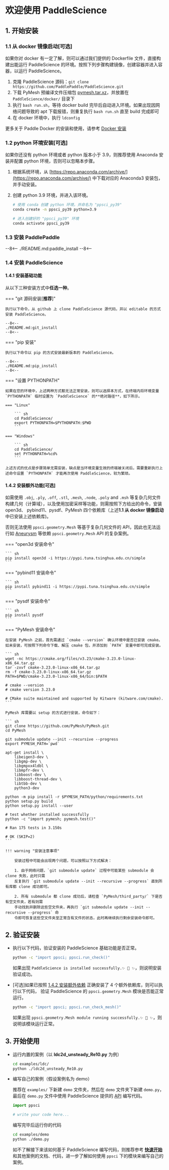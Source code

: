 # 欢迎使用 PaddleScience

## 1. 开始安装

### 1.1 从 docker 镜像启动[可选]

如果你对 docker 有一定了解，则可以通过我们提供的 Dockerfile 文件，直接构建出能运行 PaddleScience 的环境。按照下列步骤构建镜像，创建容器并进入容器，以运行 PaddleScience。

1. 克隆 PaddleScience 源码：`git clone https://github.com/PaddlePaddle/PaddleScience.git`
2. 下载 PyMesh 预编译文件压缩包 [pymesh.tar.xz](https://paddle-org.bj.bcebos.com/paddlescience/docker/pymesh.tar.xz)，并放置在 `PaddleScience/docker/` 目录下
3. 执行 `bash run.sh`，等待 docker build 完毕后自动进入环境。如果出现因网络问题导致的 apt 下载报错，则重复执行 `bash run.sh` 直至 build 完成即可
4. 在 docker 环境中，执行 `ldconfig`

更多关于 Paddle Docker 的安装和使用，请参考 [Docker 安装](https://www.paddlepaddle.org.cn/documentation/docs/zh/install/docker/fromdocker.html)

### 1.2 python 环境安装[可选]

如果你还没有 python 环境或者 python 版本小于 3.9，则推荐使用 Anaconda 安装并配置 python 环境，否则可以忽略本步骤。

1. 根据系统环境，从 [https://repo.anaconda.com/archive/](https://repo.anaconda.com/archive/) 中下载对应的 Anaconda3 安装包，并手动安装。
2. 创建 python 3.9 环境，并进入该环境。

    ``` sh
    # 使用 conda 创建 python 环境，并命名为 "ppsci_py39"
    conda create -n ppsci_py39 python=3.9

    # 进入创建好的 "ppsci_py39" 环境
    conda activate ppsci_py39
    ```

### 1.3 安装 PaddlePaddle

--8<--
./README.md:paddle_install
--8<--

### 1.4 安装 PaddleScience

#### 1.4.1 安装基础功能

从以下三种安装方式中**任选一种**。

=== "git 源码安装[**推荐**]"

    执行以下命令，从 github 上 clone PaddleScience 源代码，并以 editable 的方式安装 PaddleScience。

    --8<--
    ./README.md:git_install
    --8<--

=== "pip 安装"

    执行以下命令以 pip 的方式安装最新版本的 PaddleScience。

    --8<--
    ./README.md:pip_install
    --8<--

=== "设置 PYTHONPATH"

    如果在您的环境中，上述两种方式都无法正常安装，则可以选择本方式，在终端内将环境变量 `PYTHONPATH` 临时设置为 `PaddleScience` 的**绝对路径**，如下所示。

    === "Linux"

        ``` sh
        cd PaddleScience/
        export PYTHONPATH=$PYTHONPATH:$PWD
        ```

    === "Windows"

        ``` sh
        cd PaddleScience/
        set PYTHONPATH=%cd%
        ```

    上述方式的优点是步骤简单无需安装，缺点是当环境变量生效的终端被关闭后，需要重新执行上述命令设置 `PYTHONPATH` 才能再次使用 PaddleScience，较为繁琐。

#### 1.4.2 安装额外功能[可选]

如需使用 `.obj`, `.ply`, `.off`, `.stl`, `.mesh`, `.node`, `.poly` and `.msh` 等复杂几何文件构建几何（计算域），以及使用加密采样等功能，则需按照下方给出的命令，安装 open3d、
pybind11、pysdf、PyMesh 四个依赖库（上述**1.1 从 docker 镜像启动**中已安装上述依赖库)。

否则无法使用 `ppsci.geometry.Mesh` 等基于复杂几何文件的 API，因此也无法运行如 [Aneurysm](./examples/aneurysm.md) 等依赖 `ppsci.geometry.Mesh` API 的复杂案例。

=== "open3d 安装命令"

    ``` sh
    pip install open3d -i https://pypi.tuna.tsinghua.edu.cn/simple
    ```

=== "pybind11 安装命令"

    ``` sh
    pip install pybind11 -i https://pypi.tuna.tsinghua.edu.cn/simple
    ```

=== "pysdf 安装命令"

    ``` sh
    pip install pysdf
    ```

=== "PyMesh 安装命令"

    在安装 PyMesh 之前，首先需通过 `cmake --version` 确认环境中是否已安装 cmake。
    如未安装，可按照下列命令下载、解压 cmake 包，并添加到 `PATH` 变量中即可完成安装。

    ``` sh
    wget -nc https://cmake.org/files/v3.23/cmake-3.23.0-linux-x86_64.tar.gz
    tar -zxvf cmake-3.23.0-linux-x86_64.tar.gz
    rm -f cmake-3.23.0-linux-x86_64.tar.gz
    PATH=$PWD/cmake-3.23.0-linux-x86_64/bin:$PATH

    # cmake --version
    # cmake version 3.23.0

    # CMake suite maintained and supported by Kitware (kitware.com/cmake).
    ```

    PyMesh 库需要以 setup 的方式进行安装，命令如下：

    ``` sh
    git clone https://github.com/PyMesh/PyMesh.git
    cd PyMesh

    git submodule update --init --recursive --progress
    export PYMESH_PATH=`pwd`

    apt-get install \
        libeigen3-dev \
        libgmp-dev \
        libgmpxx4ldbl \
        libmpfr-dev \
        libboost-dev \
        libboost-thread-dev \
        libtbb-dev \
        python3-dev

    python -m pip install -r $PYMESH_PATH/python/requirements.txt
    python setup.py build
    python setup.py install --user

    # test whether installed successfully
    python -c "import pymesh; pymesh.test()"

    # Ran 175 tests in 3.150s

    # OK (SKIP=2)
    ```

    !!! warning "安装注意事项"

        安装过程中可能会出现两个问题，可以按照以下方式解决：

        1. 由于网络问题，`git submodule update` 过程中可能某些 submodule 会 clone 失败，此时只需
        反复执行 `git submodule update --init --recursive --progress` 直到所有库都 clone 成功即可。

        2. 所有 submodule 都 clone 成功后，请检查 `PyMesh/third_party/` 下是否有空文件夹，若有则需
        手动找到并删除这些空文件夹，再执行 `git submodule update --init --recursive --progress` 命
        令即可恢复这些空文件夹至正常含有文件的状态，此时再继续执行剩余安装命令即可。

## 2. 验证安装

- 执行以下代码，验证安装的 PaddleScience 基础功能是否正常。

    ``` sh
    python -c "import ppsci; ppsci.run_check()"
    ```

    如果出现 `PaddleScience is installed successfully.✨ 🍰 ✨`，则说明安装验证成功。

- [可选]如果已按照 [1.4.2 安装额外依赖](#142) 正确安装了 4 个额外依赖库，则可以执行以下代码，
    验证 PaddleScience 的 `ppsci.geometry.Mesh` 模块是否能正常运行。

    ``` sh
    python -c "import ppsci; ppsci.run_check_mesh()"
    ```

    如果出现 `ppsci.geometry.Mesh module running successfully.✨ 🍰 ✨`，则说明该模块运行正常。

## 3. 开始使用

- 运行内置的案例（以 **ldc2d_unsteady_Re10.py** 为例）

    ``` sh
    cd examples/ldc/
    python ./ldc2d_unsteady_Re10.py
    ```

- 编写自己的案例（假设案例名为 demo）

    推荐在 `examples/` 下新建 `demo` 文件夹，然后在 `demo` 文件夹下新建 `demo.py`，最后在 `demo.py` 文件中使用 PaddleScience 提供的 [API](./api/arch.md) 编写代码。

    ``` py linenums="1" title="examples/demo/demo.py"
    import ppsci

    # write your code here...
    ```

    编写完毕后运行你的代码

    ``` sh
    cd examples/demo
    python ./demo.py
    ```

    如不了解接下来该如何基于 PaddleScience 编写代码，则推荐参考 [**快速开始**](./quickstart.md) 和其他案例的文档、代码，进一步了解如何使用 `ppsci` 下的模块来编写自己的案例。
